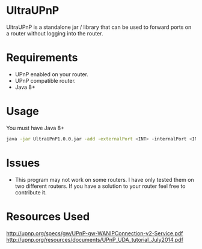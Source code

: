 # UltraUPnP
UltraUPnP is a standalone jar / library that can be used to forward ports on a router without logging into the router.

# Requirements
- UPnP enabled on your router.
- UPnP compatible router.
- Java 8+


# Usage
You must have Java 8+
```bash
java -jar UltraUPnP1.0.0.jar -add -externalPort <INT> -internalPort <INT> -host <STRING> -proto <String: UDP|TCP>
```

# Issues
- This program may not work on some routers. I have only tested them on two different routers. If you have a solution to your router
feel free to contribute it.

# Resources Used
http://upnp.org/specs/gw/UPnP-gw-WANIPConnection-v2-Service.pdf
http://upnp.org/resources/documents/UPnP_UDA_tutorial_July2014.pdf